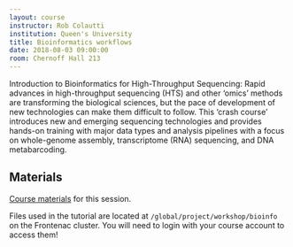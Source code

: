 ```yaml
---
layout: course
instructor: Rob Colautti
institution: Queen's University
title: Bioinformatics workflows
date: 2018-08-03 09:00:00
room: Chernoff Hall 213
---
```


Introduction to Bioinformatics for High-Throughput Sequencing: Rapid advances in
high-throughput sequencing (HTS) and other ‘omics’ methods are transforming the
biological sciences, but the pace of development of new technologies can make
them difficult to follow. This ‘crash course’ introduces new and emerging
sequencing technologies and provides hands-on training with major data types and
analysis pipelines with a focus on whole-genome assembly, transcriptome (RNA)
sequencing, and DNA metabarcoding.

## Materials

[Course materials](https://colauttilab.github.io/HPC2018.html) for this session.

Files used in the tutorial are located at `/global/project/workshop/bioinfo` on the Frontenac cluster. 
You will need to login with your course account to access them!


